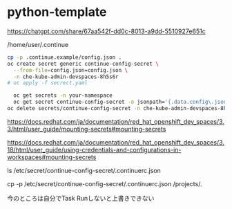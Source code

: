 # python-template

https://chatgpt.com/share/67aa542f-dd0c-8013-a9dd-5510927e651c

/home/user/.continue

```bash
cp -p .continue.example/config.json .
oc create secret generic continue-config-secret \
  --from-file=config.json=config.json \
  -n che-kube-admin-devspaces-8h5s6r
# oc apply -f secrect.yaml

  oc get secrets -n your-namespace
  oc get secret continue-config-secret -o jsonpath='{.data.config\.json}' -n your-namespace | base64 --decode
oc delete secrets/continue-config-secret -n che-kube-admin-devspaces-8h5s6r
```

https://docs.redhat.com/ja/documentation/red_hat_openshift_dev_spaces/3.3/html/user_guide/mounting-secrets#mounting-secrets

https://docs.redhat.com/ja/documentation/red_hat_openshift_dev_spaces/3.18/html/user_guide/using-credentials-and-configurations-in-workspaces#mounting-secrets





ls /etc/secret/continue-config-secret/.continuerc.json

cp -p /etc/secret/continue-config-secret/.continuerc.json /projects/.



今のところは自分でTask Runしないと上書きできない